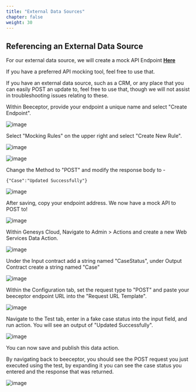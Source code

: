 ```yaml
---
title: "External Data Sources"
chapter: false
weight: 30
---
```


## Referencing an External Data Source

For our external data source, we will create a mock API Endpoint [**Here**](https://beeceptor.com/)

If you have a preferred API mocking tool, feel free to use that.

If you have an external data source, such as a CRM, or any place that you can easily POST an update to, feel free to use that, though we will not assist in troubleshooting issues relating to these.

Within Beeceptor, provide your endpoint a unique name and select "Create Endpoint".

![image](/images/beeceptorname.PNG)

Select "Mocking Rules" on the upper right and select "Create New Rule".

![image](/images/beeceptormockingrules.PNG)

![image](/images/beeceptornewrule.PNG)

Change the Method to "POST" and modify the response body to -

```
{"Case":"Updated Successfully"}
```

![image](/images/beeceptorrule3.PNG)

After saving, copy your endpoint address. We now have a mock API to POST to!

![image](/images/beeceptorurl.PNG)

Within Genesys Cloud, Navigate to Admin > Actions and create a new Web Services Data Action.

![image](/images/Newaction.PNG)

Under the Input contract add a string named "CaseStatus", under Output Contract create a string named "Case"

![image](/images/actioncontract.PNG)

Within the Configuration tab, set the request type to "POST" and paste your beeceptor endpoint URL into the "Request URL Template".

![image](/images/actionconfiguration.PNG)

Navigate to the Test tab, enter in a fake case status into the input field, and run action. You will see an output of "Updated Successfully".

![image](/images/actiontest2.PNG)

You can now save and publish this data action.

By navigating back to beeceptor, you should see the POST request you just executed using the test, by expanding it you can see the case status you entered and the response that was returned.

![image](/images/beeceptorlog.PNG)

